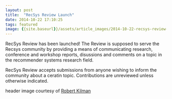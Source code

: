 ```yaml
---
layout: post
title:  "RecSys Review Launch"
date: 2014-10-22 17:10:25
tags: featured
image: {{site.baseurl}}/assets/article_images/2014-10-22-recsys-review-launch/start.jpg
---
```

RecSys Review has been launched! The Review is supposed to serve the Recsys community by providing a means of communicating research, conference and workshop reports, disussions and comments on a topic in the recommender systems research field.

RecSys Review accepts submissions from anyone wishing to inform the community about a ceratin topic. Contributions are unreviewed unless otherwise indicated.



<section class="poweredby">header image courtesy of <a href="https://www.flickr.com/photos/38565413@N03/5086611825"> Robert Kilman</a></section>
